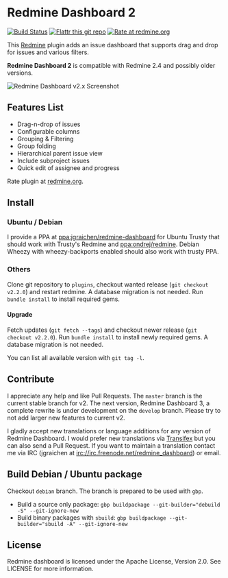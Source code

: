 # Redmine Dashboard 2

[![Build Status](https://travis-ci.org/jgraichen/redmine_dashboard.svg?branch=stable-v2)](https://travis-ci.org/jgraichen/redmine_dashboard)
[![Flattr this git repo](http://img.shields.io/badge/flattr-this-green.svg)](https://flattr.com/submit/auto?user_id=jgraichen&url=https://github.com/jgraichen/redmine_dashboard&tags=github&category=software)
[![Rate at redmine.org](http://img.shields.io/badge/rate%20at-redmine.org-blue.svg)](http://www.redmine.org/plugins/redmine-dashboard)

This [Redmine](http://redmine.org) plugin adds an issue dashboard that supports drag and drop for issues and various filters.

**Redmine Dashboard 2** is compatible with Redmine 2.4 and possibly older versions.

![Redmine Dashboard v2.x Screenshot](http://altimos.de/rdb/img/rdb_2-1.png)

## Features List

* Drag-n-drop of issues
* Configurable columns
* Grouping & Filtering
* Group folding
* Hierarchical parent issue view
* Include subproject issues
* Quick edit of assignee and progress

Rate plugin at [redmine.org](http://www.redmine.org/plugins/redmine-dashboard).

## Install

### Ubuntu / Debian

I provide a PPA at [ppa:jgraichen/redmine-dashboard](https://launchpad.net/~jgraichen/+archive/redmine-dashboard) for Ubuntu Trusty that should work with Trusty's Redmine and [ppa:ondrej/redmine](https://launchpad.net/~ondrej/+archive/redmine). Debian Wheezy with wheezy-backports enabled should also work with trusty PPA.

### Others

Clone git repository to `plugins`, checkout wanted release (`git checkout v2.2.0`) and restart redmine. A database migration is not needed. Run `bundle install` to install required gems.

#### Upgrade

Fetch updates (`git fetch --tags`) and checkout newer release (`git checkout v2.2.0`). Run `bundle install` to install newly required gems. A database migration is not needed.

You can list all available version with `git tag -l`.

## Contribute

I appreciate any help and like Pull Requests. The `master` branch is the current stable branch for v2. The next version, Redmine Dashboard 3, a complete rewrite is under development on the `develop` branch. Please try to not add larger new features to current v2.

I gladly accept new translations or language additions for any version of Redmine Dashboard. I would prefer new translations via [Transifex](https://www.transifex.com/organization/redmine_dashboard/dashboard) but you can also send a Pull Request. If you want to maintain a translation contact me via IRC (jgraichen at [irc://irc.freenode.net/redmine_dashboard](irc://irc.freenode.net/redmine_dashboard)) or email.

## Build Debian / Ubuntu package

Checkout `debian` branch. The branch is prepared to be used with `gbp`.

* Build a source only package:
  `gbp buildpackage --git-builder="debuild -S" --git-ignore-new`
* Build binary packages with `sbuild`:
  `gbp buildpackage --git-builder="sbuild -A" --git-ignore-new`

## License

Redmine dashboard is licensed under the Apache License, Version 2.0.
See LICENSE for more information.
